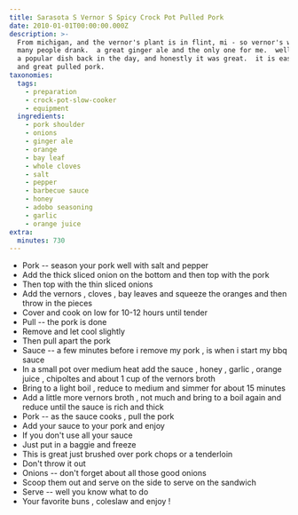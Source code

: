 ```yaml
---
title: Sarasota S Vernor S Spicy Crock Pot Pulled Pork
date: 2010-01-01T00:00:00.000Z
description: >-
  From michigan, and the vernor's plant is in flint, mi - so vernor's was what
  many people drank.  a great ginger ale and the only one for me.  well this was
  a popular dish back in the day, and honestly it was great.  it is easy, spicy
  and great pulled pork.
taxonomies:
  tags:
    - preparation
    - crock-pot-slow-cooker
    - equipment
  ingredients:
    - pork shoulder
    - onions
    - ginger ale
    - orange
    - bay leaf
    - whole cloves
    - salt
    - pepper
    - barbecue sauce
    - honey
    - adobo seasoning
    - garlic
    - orange juice
extra:
  minutes: 730
---
```

 - Pork -- season your pork well with salt and pepper
 - Add the thick sliced onion on the bottom and then top with the pork
 - Then top with the thin sliced onions
 - Add the vernors , cloves , bay leaves and squeeze the oranges and then throw in the pieces
 - Cover and cook on low for 10-12 hours until tender
 - Pull -- the pork is done
 - Remove and let cool slightly
 - Then pull apart the pork
 - Sauce -- a few minutes before i remove my pork , is when i start my bbq sauce
 - In a small pot over medium heat add the sauce , honey , garlic , orange juice , chipoltes and about 1 cup of the vernors broth
 - Bring to a light boil , reduce to medium and simmer for about 15 minutes
 - Add a little more vernors broth , not much and bring to a boil again and reduce until the sauce is rich and thick
 - Pork -- as the sauce cooks , pull the pork
 - Add your sauce to your pork and enjoy
 - If you don't use all your sauce
 - Just put in a baggie and freeze
 - This is great just brushed over pork chops or a tenderloin
 - Don't throw it out
 - Onions -- don't forget about all those good onions
 - Scoop them out and serve on the side to serve on the sandwich
 - Serve -- well you know what to do
 - Your favorite buns , coleslaw and enjoy !
